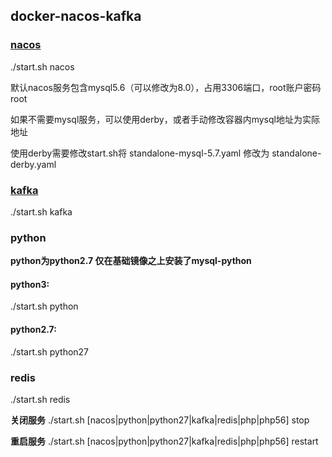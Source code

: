 ## docker-nacos-kafka

### [nacos](https://nacos.io/zh-cn/docs/quick-start-docker.html)
./start.sh nacos

默认nacos服务包含mysql5.6（可以修改为8.0），占用3306端口，root账户密码root

如果不需要mysql服务，可以使用derby，或者手动修改容器内mysql地址为实际地址

使用derby需要修改start.sh将 standalone-mysql-5.7.yaml 修改为 standalone-derby.yaml

### [kafka](https://hub.docker.com/r/wurstmeister/zookeeper)
./start.sh kafka

### python
**python为python2.7 仅在基础镜像之上安装了mysql-python**
#### python3:
./start.sh python
#### python2.7:
./start.sh python27

### redis
./start.sh redis

**关闭服务**
./start.sh [nacos|python|python27|kafka|redis|php|php56] stop

**重启服务**
./start.sh [nacos|python|python27|kafka|redis|php|php56] restart
